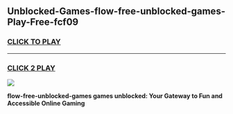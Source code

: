 
## Unblocked-Games-flow-free-unblocked-games-Play-Free-fcf09
<h3>
<a href="https://premium76.site?title=flow-free-unblocked-games&ref=18A1">CLICK TO PLAY</a></h3>
<hr>

<h3>
<a href="https://premium76.site?title=flow-free-unblocked-games&ref=18A1">CLICK 2 PLAY</a>
  
</h3>

<a href="https://premium76.site?title=flow-free-unblocked-games&ref=18A1"><img src="https://clearcache.store/games.png"></a>


**flow-free-unblocked-games games unblocked: Your Gateway to Fun and Accessible Online Gaming**
